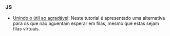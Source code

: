 ### JS
 - [Unindo o útil ao agradável](https://medium.com/@matt_netto/unindo-o-%C3%BAtil-ao-agrad%C3%A1vel-7187db00185d): Neste tutorial é apresentado uma alternativa para os que não aguentam esperar em filas, mesmo que estas sejam filas virtuais.
